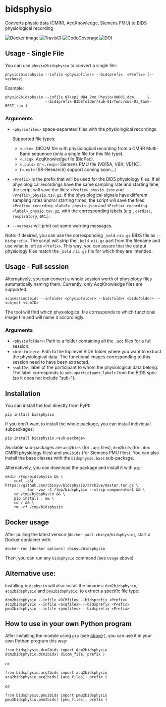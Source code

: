 # bidsphysio
Converts physio data (CMRR, AcqKnowledge, Siemens PMU) to BIDS physiological recording

[![Docker image](https://img.shields.io/badge/docker-cbinyu/bidsphysio:latest-brightgreen.svg?logo=docker&style=flat)](https://hub.docker.com/r/cbinyu/bidsphysio/tags/)
[![TravisCI](https://travis-ci.com/cbinyu/bidsphysio.svg?branch=master)](https://travis-ci.com/cbinyu/bidsphysio)
[![CodeCoverage](https://codecov.io/gh/cbinyu/bidsphysio/branch/master/graph/badge.svg)](https://codecov.io/gh/cbinyu/bidsphysio)
[![DOI](https://zenodo.org/badge/239006399.svg)](https://zenodo.org/badge/latestdoi/239006399)

## Usage - Single File

You can use `physio2bidsphysio` to convert a single file:
```
physio2bidsphysio --infile <physiofiles> --bidsprefix  <Prefix> [--verbose]
```

Example:
```
physio2bidsphysio --infile 07+epi_MB4_2mm_Physio+00001.dcm      \
                  --bidsprefix BIDSfolder/sub-01/func/sub-01_task-REST_run-1
```

### Arguments
 * `<physiofiles>` space-separated files with the physiological recordings.
 
    Supported file types:
	 * `<.dcm>`: DICOM file with physiological recording from a CMRR
     Multi-Band sequence (only a single file for this file type).
	 * `<.acq>`: AcqKnowledge file (BioPac).
	 * `<.puls>` or `<.resp>`: Siemens PMU file (VB15A, VBX, VE11C).
	 * (`<.edf>` (SR-Research) support coming soon...)
 * `<Prefix>` is the prefix that will be used for the BIDS physiology files.  If all physiological recordings have the same sampling rate and starting time, the script will save the files: `<Prefix>_physio.json` and `<Prefix>_physio.tsv.gz`.  If the physiological signals have different sampling rates and/or starting times, the script will save the files: `<Prefix>_recording-<label>_physio.json` and `<Prefix>_recording-<label>_physio.tsv.gz`, with the corresponding labels (e.g., `cardiac`, `respiratory`, etc.).
 * `--verbose` will print out some warning messages.



Note: If desired, you can use the corresponding `_bold.nii.gz` BIDS file as `--bidsprefix`. The script will strip the `_bold.nii.gz` part from the filename and use what is left as `<Prefix>`. This way, you can assure that the output physiology files match the `_bold.nii.gz` file for which they are intended.

## Usage - Full session

Alternatively, you can convert a whole session worth of physiology files automatically naming them. Currently, only AcqKnowledge files are supported:

```
acqsession2bids --infolder <physiofolder> --bidsfolder <bidsfolder> --subject <subID>
```
The tool will find which physiological file corresponds to which functional image file and will name it accordingly.


### Arguments

 * `<physiofolder>`: Path to a folder containing all the `.acq` files for a full session.
 * `<bidsfolder>`: Path to the top level BIDS folder where you want to extract the physiological data.
 The functional images corresponding to this session need to have been extracted.
 * `<subID>`: label of the participant to whom the physiological data belong. The label corresponds to `sub-<participant_label>` from the BIDS spec (so it does not include "sub-").  


## Installation
You can install the tool directly from PyPI:
```
pip install bidsphysio
```

If you don't want to install the whole package, you can install individual subpackages:
```
pip install bidsphysio.<sub-package>
```
Available sub-packages are `acq2bids` (for `.acq` files),
`dcm2bids` (for `.dcm` CMRR physiology files)
 and `pmu2bids` (for Siemens PMU files). 
You can also install the base classes with the `bidsphysio.base` sub-package.

Alternatively, you can download the package and install it with `pip`:
```
mkdir /tmp/bidsphysio && \
    curl -sSL https://github.com/cbinyu/bidsphysio/archive/master.tar.gz \
        | tar -vxz -C /tmp/bidsphysio --strip-components=1 && \
    cd /tmp/bidsphysio && \
    pip install . && \
    cd / && \
    rm -rf /tmp/bidsphysio
```

## Docker usage
After pulling the latest version (`docker pull cbinyu/bidsphysio`), start a Docker container with:
```
docker run [docker options] cbinyu/bidsphysio
```
Then, you can run any `bidsphysio` command (see `Usage` above)


## Alternative use:

Installing `bidsphysio` will also install the binaries: `dcm2bidsphysio`, `acq2bidsphysio`
and `pmu2bidsphysio`, to extract a specific file type:

```
dcm2bidsphysio --infile <DCMfile> --bidsprefix <Prefix>
acq2bidsphysio --infile <acqfiles> --bidsprefix <Prefix>
pmu2bidsphysio --infile <pmufiles> --bidsprefix <Prefix>
```

## How to use in your own Python program
After installing the module using `pip` (see [above](https://github.com/cbinyu/bidsphysio#installation "Installation") ), you can use it in your own Python program this way:
```
from bidsphysio.dcm2bids import dcm2bidsphysio
dcm2bidsphysio.dcm2bids( dicom_file, prefix )
```
or:
```
from bidsphysio.acq2bids import acq2bidsphysio
acq2bidsphysio.acq2bids( [acq_files], prefix )
```
or:
```
from bidsphysio.pmu2bids import pmu2bidsphysio
pmu2bidsphysio.pmu2bids( [pmu_files], prefix )
```

